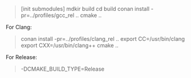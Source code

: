 > [init submodules]
> mdkir build
> cd build
> conan install -pr=../profiles/gcc_rel ..
> cmake ..

For Clang:
> conan install -pr=../profiles/clang_rel ..
> export CC=/usr/bin/clang
> export CXX=/usr/bin/clang++
> cmake ..

For Release:
> -DCMAKE_BUILD_TYPE=Release